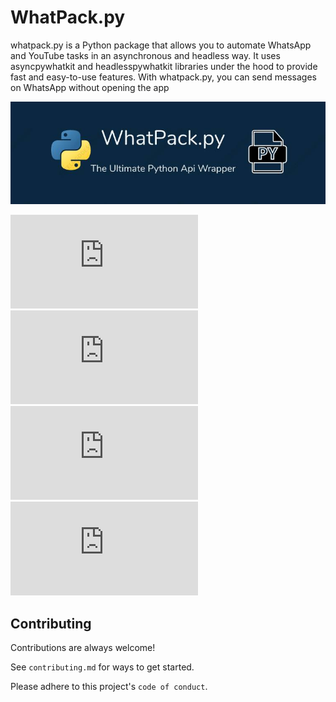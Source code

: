 
# WhatPack.py

whatpack.py is a Python package that allows you to automate WhatsApp and YouTube tasks in an asynchronous and headless way. It uses asyncpywhatkit and headlesspywhatkit libraries under the hood to provide fast and easy-to-use features. With whatpack.py, you can send messages on WhatsApp without opening the app


![logo.jpg](logo.jpg)



[![Apache License](https://img.shields.io/github/license/SigireddyBalasai/WhatPack.py)](https://img.shields.io/github/license/SigireddyBalasai/WhatPack.py)
[![Total Issues](https://img.shields.io/github/issues/SigireddyBalasai/WhatPack.py)](https://img.shields.io/github/issues/SigireddyBalasai/WhatPack.py)
[![Total Forks](https://img.shields.io/github/forks/SigireddyBalasai/WhatPack.py?style=social)](https://img.shields.io/github/forks/SigireddyBalasai/WhatPack.py?style=social)
[![Total Stars](https://img.shields.io/github/stars/SigireddyBalasai/Whatpack.py?style=social)](https://img.shields.io/github/stars/SigireddyBalasai/Whatpack.py?style=social)


## Contributing

Contributions are always welcome!

See `contributing.md` for ways to get started.

Please adhere to this project's `code of conduct`.


